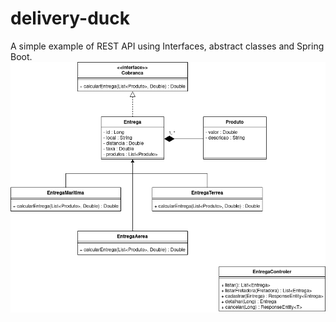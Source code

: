 # delivery-duck
A simple example of REST API using Interfaces, abstract classes and Spring Boot.
![quack](doc/diagrama-de-classe.png)
